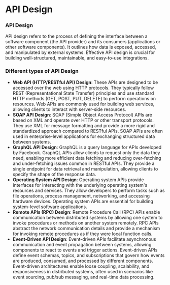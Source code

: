 # API Design

### API Design

API design refers to the process of defining the interface between a software component (the API provider) and its consumers (applications or other software components). It outlines how data is exposed, accessed, and manipulated by external systems. Effective API design is crucial for building well-structured, maintainable, and easy-to-use integrations.



### Different types of API Design

* **Web API (HTTP/RESTful API) Design**: These APIs are designed to be accessed over the web using HTTP protocols. They typically follow REST (Representational State Transfer) principles and use standard HTTP methods (GET, POST, PUT, DELETE) to perform operations on resources. Web APIs are commonly used for building web services, allowing clients to interact with server-side resources.
* **SOAP API Design**: SOAP (Simple Object Access Protocol) APIs are based on XML and operate over HTTP or other transport protocols. They use XML for message formatting and provide a more rigid and standardized approach compared to RESTful APIs. SOAP APIs are often used in enterprise-level applications for exchanging structured data between systems.
* **GraphQL API Design**: GraphQL is a query language for APIs developed by Facebook. GraphQL APIs allow clients to request only the data they need, enabling more efficient data fetching and reducing over-fetching and under-fetching issues common in RESTful APIs. They provide a single endpoint for data retrieval and manipulation, allowing clients to specify the shape of the response data.
* **Operating System API Design**: Operating system APIs provide interfaces for interacting with the underlying operating system's resources and services. They allow developers to perform tasks such as file operations, process management, networking, and accessing hardware devices. Operating system APIs are essential for building system-level software applications.
* **Remote APIs (RPC) Design**: Remote Procedure Call (RPC) APIs enable communication between distributed systems by allowing one system to invoke procedures or methods on another system remotely. RPC APIs abstract the network communication details and provide a mechanism for invoking remote procedures as if they were local function calls.
* **Event-Driven API Design**: Event-driven APIs facilitate asynchronous communication and event propagation between systems, allowing components to react to events and trigger actions. Event-driven APIs define event schemas, topics, and subscriptions that govern how events are produced, consumed, and processed by different components. Event-driven architectures enable loose coupling, scalability, and responsiveness in distributed systems, often used in scenarios like event sourcing, pub/sub messaging, and real-time data processing.
